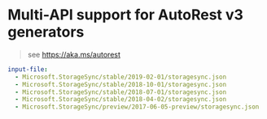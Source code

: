 # Multi-API support for AutoRest v3 generators

> see https://aka.ms/autorest

``` yaml $(enable-multi-api)
input-file:
  - Microsoft.StorageSync/stable/2019-02-01/storagesync.json
  - Microsoft.StorageSync/stable/2018-10-01/storagesync.json
  - Microsoft.StorageSync/stable/2018-07-01/storagesync.json
  - Microsoft.StorageSync/stable/2018-04-02/storagesync.json
  - Microsoft.StorageSync/preview/2017-06-05-preview/storagesync.json
```
